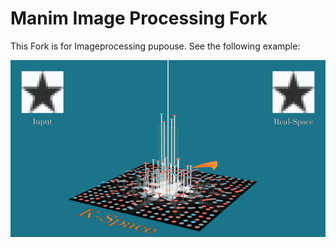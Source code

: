 # Manim Image Processing Fork

This Fork is for Imageprocessing pupouse.
See the following example:

<img src="Star_Fourier.png"
     alt="Markdown Monster icon"
     style="float: left; margin-right: 10px;" />